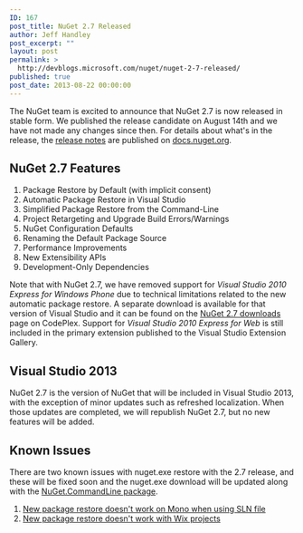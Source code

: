 ```yaml
---
ID: 167
post_title: NuGet 2.7 Released
author: Jeff Handley
post_excerpt: ""
layout: post
permalink: >
  http://devblogs.microsoft.com/nuget/nuget-2-7-released/
published: true
post_date: 2013-08-22 00:00:00
---
```

The NuGet team is excited to announce that NuGet 2.7 is now released in stable form. We published the release candidate on August 14th and we have not made any changes since then. For details about what's in the release, the [release notes][1] are published on [docs.nuget.org][2].

## NuGet 2.7 Features

1.  Package Restore by Default (with implicit consent)
2.  Automatic Package Restore in Visual Studio
3.  Simplified Package Restore from the Command-Line
4.  Project Retargeting and Upgrade Build Errors/Warnings
5.  NuGet Configuration Defaults
6.  Renaming the Default Package Source
7.  Performance Improvements
8.  New Extensibility APIs
9.  Development-Only Dependencies

Note that with NuGet 2.7, we have removed support for *Visual Studio 2010 Express for Windows Phone* due to technical limitations related to the new automatic package restore. A separate download is available for that version of Visual Studio and it can be found on the [NuGet 2.7 downloads][3] page on CodePlex. Support for *Visual Studio 2010 Express for Web* is still included in the primary extension published to the Visual Studio Extension Gallery.

## Visual Studio 2013

NuGet 2.7 is the version of NuGet that will be included in Visual Studio 2013, with the exception of minor updates such as refreshed localization. When those updates are completed, we will republish NuGet 2.7, but no new features will be added.

## Known Issues

There are two known issues with nuget.exe restore with the 2.7 release, and these will be fixed soon and the nuget.exe download will be updated along with the [NuGet.CommandLine package][4].

1.  [New package restore doesn't work on Mono when using SLN file][5]
2.  [New package restore doesn't work with Wix projects][6]

 [1]: http://docs.nuget.org/docs/release-notes/nuget-2.7
 [2]: http://docs.nuget.org
 [3]: https://nuget.codeplex.com/releases/view/107605
 [4]: http://www.nuget.org/packages/NuGet.CommandLine/
 [5]: https://nuget.codeplex.com/workitem/3596
 [6]: https://nuget.codeplex.com/workitem/3598